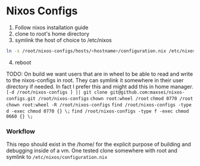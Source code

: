# Nixos Configs
1. Follow nixos installation guide
2. clone to root's home directory
3. symlink the host of choice to /etc/nixos
```sh
ln -s /root/nixos-configs/hosts/<hostname>/configuration.nix /etc/nixos/configuration.nix
```
4. reboot

TODO:
On build we want users that are in wheel to be able to read and write to the nixos-configs in root.  They can symlink it somewhere in their user directory if needed.  In fact I prefer this and might add this in home manager.
`[-d /root/nixos-configs ] || git clone git@github.com:maxsei/nixos-configs.git /root/nixos-configs`
`chown root:wheel /root`
`chmod 0770 /root`
`chown root:wheel -R /root/nixos-configs`
`find /root/nixos-configs -type d -exec chmod 0770 {} \;`
`find /root/nixos-configs -type f -exec chmod 0660 {} \;`


### Workflow
This repo should exist in the /home/<user> for the explicit purpose of building and debugging inside of a vm.  One tested clone somewhere with root and symlink to `/etc/nixos/configuration.nix`
